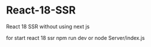 # React-18-SSR
React 18 SSR without using next js

for start react 18 ssr npm run dev or node Server/index.js
